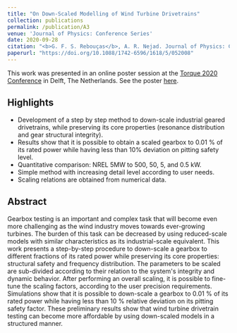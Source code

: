 ```yaml
---
title: "On Down-Scaled Modelling of Wind Turbine Drivetrains"
collection: publications
permalink: /publication/A3
venue: 'Journal of Physics: Conference Series'
date: 2020-09-28
citation: "<b>G. F. S. Rebouças</b>, A. R. Nejad. Journal of Physics: Conference Series 440 (2019) 346-371"
paperurl: "https://doi.org/10.1088/1742-6596/1618/5/052008"
---
```


This work was presented in an online poster session at the [Torque 2020 Conference](https://www.torque2020.org/) in Delft, The Netherlands. See the poster [here](/talks/TORQUE_2020).

## Highlights
- Development of a step by step method to down-scale industrial geared drivetrains, while preserving its core properties (resonance distribution and gear structural integrity).
- Results show that it is possible to obtain a scaled gearbox to 0.01 % of its rated power while having less than 10% deviation on pitting safety level.
- Quantitative comparison: NREL 5MW to 500, 50, 5, and 0.5 kW.
- Simple method with increasing detail level according to user needs.
- Scaling relations are obtained from numerical data.

## Abstract
Gearbox testing is an important and complex task that will become even more challenging as the wind industry moves towards ever-growing turbines. The burden of this task can be decreased by using reduced-scale models with similar characteristics as its industrial-scale equivalent. This work presents a step-by-step procedure to down-scale a gearbox to different fractions of its rated power while preserving its core properties: structural safety and frequency distribution. The parameters to be scaled are sub-divided according to their relation to the system's integrity and dynamic behavior. After performing an overall scaling, it is possible to fine-tune the scaling factors, according to the user precision requirements. Simulations show that it is possible to down-scale a gearbox to 0.01 % of its rated power while having less than 10 % relative deviation on its pitting safety factor. These preliminary results show that wind turbine drivetrain testing can become more affordable by using down-scaled models in a structured manner.
